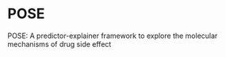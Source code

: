 # POSE
POSE: A predictor-explainer framework to explore the molecular mechanisms of drug side effect
